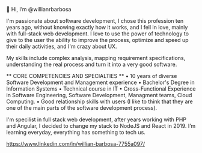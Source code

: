 👋 Hi, I’m @willianrbarbosa

I'm passionate about software development, I chose this profession ten years ago, without knowing exactly how it works, and I fell in love, mainly with full-stack web development.
I love to use the power of technology to give to the user the ability to improve the process, optimize and speed up their daily activities, and I'm crazy about UX.

My skills include complex analysis, mapping requirement specifications, understanding the real process and turn it into a very good software.

** CORE COMPETENCIES AND SPECIALTIES **
• 10 years of diverse Software Development and Management experience
• Bachelor's Degree in Information Systems
• Technical course in IT
• Cross-Functional Experience in Software Engineering, Software Development, Managment teams, Cloud Computing.
• Good relationship skills with users (I like to think that they are one of the main parts of the software development process).

I'm specilist in full stack web development, after years working with PHP and Angular, I decided to change my stack to NodeJS and React in 2019.
I’m learning everyday, everything has something to tech us.

https://www.linkedin.com/in/willian-barbosa-7755a097/
